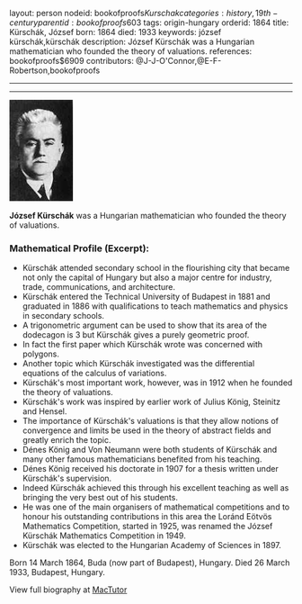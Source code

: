layout: person
nodeid: bookofproofs$Kurschak
categories: history,19th-century
parentid: bookofproofs$603
tags: origin-hungary
orderid: 1864
title: Kürschák, József
born: 1864
died: 1933
keywords: józsef kürschák,kürschák
description: József Kürschák was a Hungarian mathematician who founded the theory of valuations.
references: bookofproofs$6909
contributors: @J-J-O'Connor,@E-F-Robertson,bookofproofs

---



---

![Kurschak.jpg](https://github.com/bookofproofs/bookofproofs.github.io/blob/main/_sources/_assets/images/portraits/Kurschak.jpg?raw=true)

**József Kürschák** was a Hungarian mathematician who founded the theory of valuations.

### Mathematical Profile (Excerpt):
* Kürschák attended secondary school in the flourishing city that became not only the capital of Hungary but also a major centre for industry, trade, communications, and architecture.
* Kürschák entered the Technical University of Budapest in 1881 and graduated in 1886 with qualifications to teach mathematics and physics in secondary schools.
* A trigonometric argument can be used to show that its area of the dodecagon is 3 but Kürschák gives a purely geometric proof.
* In fact the first paper which Kürschák wrote was concerned with polygons.
* Another topic which Kürschák investigated was the differential equations of the calculus of variations.
* Kürschák's most important work, however, was in 1912 when he founded the theory of valuations.
* Kürschák's work was inspired by earlier work of Julius König, Steinitz and Hensel.
* The importance of Kürschák's valuations is that they allow notions of convergence and limits be used in the theory of abstract fields and greatly enrich the topic.
* Dénes König and Von Neumann were both students of Kürschák and many other famous mathematicians benefited from his teaching.
* Dénes König received his doctorate in 1907 for a thesis written under Kürschák's supervision.
* Indeed Kürschák achieved this through his excellent teaching as well as bringing the very best out of his students.
* He was one of the main organisers of mathematical competitions and to honour his outstanding contributions in this area the Loránd Eötvös Mathematics Competition, started in 1925, was renamed the József Kürschák Mathematics Competition in 1949.
* Kürschák was elected to the Hungarian Academy of Sciences in 1897.

Born 14 March 1864, Buda (now part of Budapest), Hungary. Died 26 March 1933, Budapest, Hungary.

View full biography at [MacTutor](https://mathshistory.st-andrews.ac.uk/Biographies/Kurschak/)
